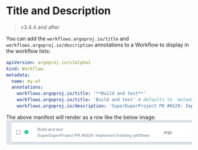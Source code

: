 # Title and Description

> v3.4.4 and after

You can add the `workflows.argoproj.io/title` and `workflows.argoproj.io/description` annotations to a Workflow to display in the workflow lists:

```yaml
apiVersion: argoproj.io/v1alpha1
kind: Workflow
metadata:
  name: my-wf
  annotations:
    workflows.argoproj.io/title: '**Build and test**'
    workflows.argoproj.io/title: 'Build and test' # defaults to `metadata.name` if not specified
    workflows.argoproj.io/description: 'SuperDuperProject PR #6529: Implement frobbing (aff39ee)'
```

The above manifest will render as a row like the below image:
![Title and Description Example](assets/workflow-title-and-description.png)
